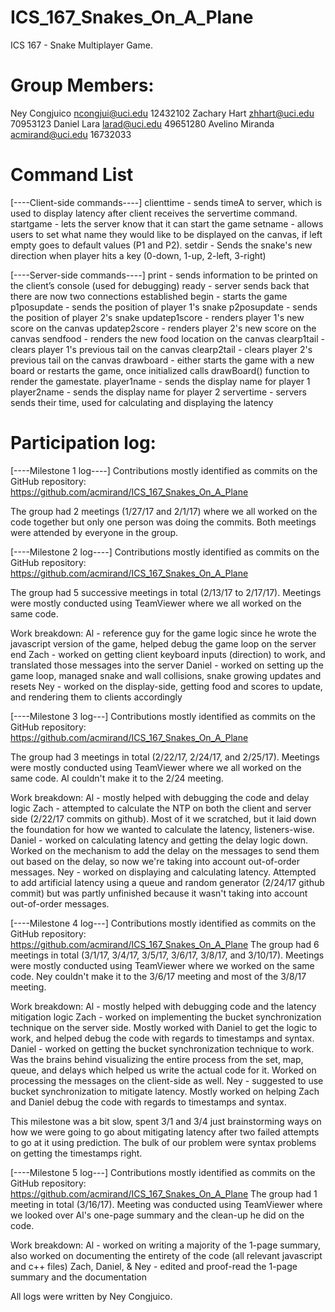 # ICS_167_Snakes_On_A_Plane
ICS 167 - Snake Multiplayer Game.

# Group Members:
Ney Congjuico     ncongjui@uci.edu    12432102
Zachary Hart      zhhart@uci.edu      70953123
Daniel Lara       larad@uci.edu       49651280
Avelino Miranda   acmirand@uci.edu    16732033

# Command List
[----Client-side commands----]
clienttime - sends timeA to server, which is used to display latency after
  client receives the servertime command.
startgame - lets the server know that it can start the game
setname - allows users to set what name they would like to be displayed on the
  canvas, if left empty goes to default values (P1 and P2).
setdir - Sends the snake's new direction when player hits a key
  (0-down, 1-up, 2-left, 3-right)

[----Server-side commands----]
print - sends information to be printed on the client’s console (used for
   debugging)
ready - server sends back that there are now two connections established
begin - starts the game
p1posupdate - sends the position of player 1's snake
p2posupdate - sends the position of player 2's snake
updatep1score - renders player 1's new score on the canvas
updatep2score - renders player 2's new score on the canvas
sendfood - renders the new food location on the canvas
clearp1tail - clears player 1's previous tail on the canvas
clearp2tail - clears player 2's previous tail on the canvas
drawboard - either starts the game with a new board or restarts the game,
  once initialized calls drawBoard() function to render the gamestate.
player1name - sends the display name for player 1
player2name - sends the display name for player 2
servertime - servers sends their time, used for calculating and displaying the
  latency

# Participation log:
[----Milestone 1 log----]
Contributions mostly identified as commits on the GitHub repository:
https://github.com/acmirand/ICS_167_Snakes_On_A_Plane

The group had 2 meetings (1/27/17 and 2/1/17) where we all worked on
the code together but only one person was doing the commits. Both meetings were
attended by everyone in the group.

[----Milestone 2 log----]
Contributions mostly identified as commits on the GitHub repository:
https://github.com/acmirand/ICS_167_Snakes_On_A_Plane

The group had 5 successive meetings in total (2/13/17 to 2/17/17). Meetings
were mostly conducted using TeamViewer where we all worked on the same code.

Work breakdown:
Al - reference guy for the game logic since he wrote the javascript version of
   the game, helped debug the game loop on the server end
Zach - worked on getting client keyboard inputs (direction) to work, and
   translated those messages into the server
Daniel - worked on setting up the game loop, managed snake and wall collisions,
   snake growing updates and resets
Ney - worked on the display-side, getting food and scores to update, and
   rendering them to clients accordingly

[----Milestone 3 log---]
Contributions mostly identified as commits on the GitHub repository:
https://github.com/acmirand/ICS_167_Snakes_On_A_Plane

The group had 3 meetings in total (2/22/17, 2/24/17, and 2/25/17). Meetings
were mostly conducted using TeamViewer where we all worked on the same code.
Al couldn't make it to the 2/24 meeting.

Work breakdown:
Al - mostly helped with debugging the code and delay logic
Zach - attempted to calculate the NTP on both the client and server side
   (2/22/17 commits on github). Most of it we scratched, but it laid down the
   foundation for how we wanted to calculate the latency, listeners-wise.
Daniel - worked on calculating latency and getting the delay logic down. Worked
   on the mechanism to add the delay on the messages to send them out based on
   the delay, so now we're taking into account out-of-order messages.
Ney - worked on displaying and calculating latency. Attempted to add artificial
   latency using a queue and random generator (2/24/17 github commit) but was
   partly unfinished because it wasn't taking into account out-of-order messages.

[----Milestone 4 log---]
Contributions mostly identified as commits on the GitHub repository:
https://github.com/acmirand/ICS_167_Snakes_On_A_Plane
The group had 6 meetings in total (3/1/17, 3/4/17, 3/5/17, 3/6/17, 3/8/17, and
3/10/17). Meetings were mostly conducted using TeamViewer where we worked on
the same code. Ney couldn't make it to the 3/6/17 meeting and most of the
3/8/17 meeting.

Work breakdown:
Al - mostly helped with debugging code and the latency mitigation logic
Zach - worked on implementing the bucket synchronization technique on the server
   side. Mostly worked with Daniel to get the logic to work, and helped debug
   the code with regards to timestamps and syntax.
Daniel - worked on getting the bucket synchronization technique to work. Was the
   brains behind visualizing the entire process from the set, map, queue, and
   delays which helped us write the actual code for it. Worked on processing the
   messages on the client-side as well.
Ney - suggested to use bucket synchronization to mitigate latency. Mostly worked
   on helping Zach and Daniel debug the code with regards to timestamps and
   syntax.

This milestone was a bit slow, spent 3/1 and 3/4 just brainstorming ways on how
we were going to go about mitigating latency after two failed attempts to go at
it using prediction. The bulk of our problem were syntax problems on getting the
timestamps right.

[----Milestone 5 log---]
Contributions mostly identified as commits on the GitHub repository:
https://github.com/acmirand/ICS_167_Snakes_On_A_Plane
The group had 1 meeting in total (3/16/17). Meeting was conducted using TeamViewer
where we looked over Al's one-page summary and the clean-up he did on the code.

Work breakdown:
Al - worked on writing a majority of the 1-page summary, also worked on documenting
   the entirety of the code (all relevant javascript and c++ files)
Zach, Daniel, & Ney - edited and proof-read the 1-page summary and the
   documentation

All logs were written by Ney Congjuico.
